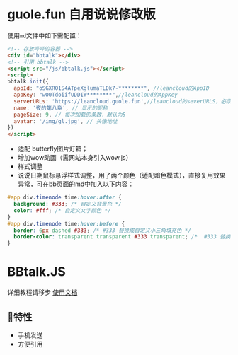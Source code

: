 # guole.fun 自用说说修改版
使用`md`文件中如下需配置：
```html
<!-- 存放哔哔的容器 -->
<div id="bbtalk"></div>
<!-- 引用 bbtalk -->
<script src="/js/bbtalk.js"></script>
<script>
bbtalk.init({
  appId: "oSGXRO1S4ATpeXglumaTLDk7-********", //leancloud的AppID
  appKey: "wO0TdoiifUDDIW********",//leancloud的AppKey
  serverURLs: 'https://leancloud.guole.fun',//leancloud的severURLS，必须绑定域名，否则无法使用
  name: '夜的第八章', // 显示的昵称
  pageSize: 9, // 每次加载的条数，默认为5
  avatar: '/img/gl.jpg', // 头像地址
})
</script>
```
- 适配 butterfly图片灯箱；
- 增加wow动画（需网站本身引入wow.js）
- 样式调整
- 说说日期鼠标悬浮样式调整，用了两个颜色（适配暗色模式），直接复用效果异常，可在bb页面的md中加入以下内容：
```css
#app div.timenode time:hover:after {
  background: #333; /* 自定义背景色 */
  color: #fff; /* 自定义文字颜色 */
}
#app div.timenode time:hover:before {
  border: 6px dashed #333; /* #333 替换成自定义小三角填充色 */
  border-color: transparent transparent #333 transparent; /*  #333 替换成自定义小三角填充色 */
}
```

# BBtalk.JS

详细教程请移步 [使用文档](https://bb.js.org/) 

## 🎉特性
- 手机发送
- 方便引用



